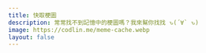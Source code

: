 ```yaml
---
title: 快取梗圖
description: 常常找不到記憶中的梗圖嗎？我來幫你找找 ԅ(´∀` ԅ)
image: https://codlin.me/meme-cache.webp
layout: false
---
```


<script setup>
import MemeCache from './meme-cache.vue'
</script>

<meme-cache />
